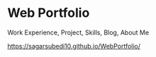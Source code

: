 # Web Portfolio
Work Experience, Project, Skills, Blog, About Me

https://sagarsubedi10.github.io/WebPortfolio/
